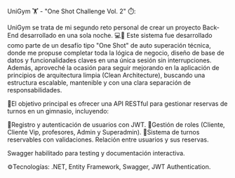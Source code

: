  UniGym 🏋 - "One Shot Challenge  Vol. 2" ⏱️:
 
 UniGym se trata de mi segundo reto personal de crear un proyecto Back-End desarrollado en una sola noche.  💻🌙
Este  sistema fue desarrollado como parte de un desafío  tipo "One Shot" de auto superación técnica, donde me propuse completar toda la lógica de negocio, diseño de base de datos y funcionalidades claves en una única sesión sin interrupciones.
Además, aproveché la ocasión  para seguir mejorando en la aplicación de principios de arquitectura limpia (Clean Architecture), buscando una estructura escalable, mantenible y con una clara separación de responsabilidades.

🎯El objetivo principal es ofrecer una API RESTful para gestionar reservas de turnos en un gimnasio, incluyendo:

🔐Registro y autenticación de usuarios con JWT.
👥Gestión de roles (Cliente, Cliente Vip, profesores, Admin y Superadmin).
📅Sistema de turnos reservables con validaciones.
Relación entre usuarios y sus reservas.

Swagger habilitado para testing y documentación interactiva.


⚙️Tecnologías:
.NET,
Entity Framework,
Swagger,
JWT Authentication.
